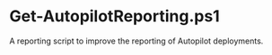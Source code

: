 <h1>Get-AutopilotReporting.ps1</h1>

A reporting script to improve the reporting of Autopilot deployments.

